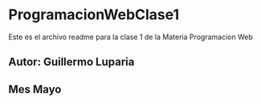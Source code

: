 # ProgramacionWebClase1

Este es el archivo readme para la clase 1 de la Materia Programacion Web

## Autor: Guillermo Luparia
## Mes Mayo